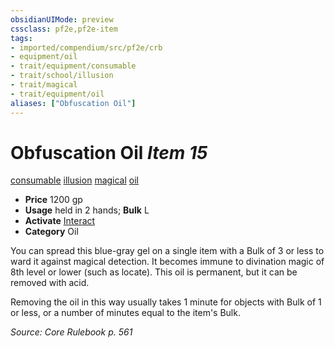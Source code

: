 ```yaml
---
obsidianUIMode: preview
cssclass: pf2e,pf2e-item
tags:
- imported/compendium/src/pf2e/crb
- equipment/oil
- trait/equipment/consumable
- trait/school/illusion
- trait/magical
- trait/equipment/oil
aliases: ["Obfuscation Oil"]
---
```

# Obfuscation Oil *Item 15*  
[consumable](consumable.md)  [illusion](illusion.md)  [magical](magical.md)  [oil](oil.md)  

- **Price** 1200 gp
- **Usage** held in 2 hands; **Bulk** L
- **Activate** [Interact](interact.md)
- **Category** Oil

You can spread this blue-gray gel on a single item with a Bulk of 3 or less to ward it against magical detection. It becomes immune to divination magic of 8th level or lower (such as locate). This oil is permanent, but it can be removed with acid.

Removing the oil in this way usually takes 1 minute for objects with Bulk of 1 or less, or a number of minutes equal to the item's Bulk.

*Source: Core Rulebook p. 561*
